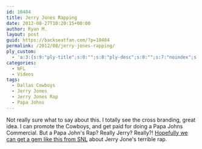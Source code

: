 ```yaml
---
id: 10484
title: Jerry Jones Rapping
date: 2012-08-27T10:20:15+00:00
author: Ryan M.
layout: post
guid: https://backseatfan.com/?p=10484
permalink: /2012/08/jerry-jones-rapping/
ply_custom:
  - 'a:3:{s:9:"ply-title";s:0:"";s:8:"ply-desc";s:0:"";s:7:"noindex";s:0:"";}'
categories:
  - NFL
  - Videos
tags:
  - Dallas Cowboys
  - Jerry Jones
  - Jerry Jones Rap
  - Papa Johns
---
```


<div class="entry">
  <p>
  </p>

  <p>
    Not really sure what to say about this. I totally see the cross branding, great idea. I can promote the Cowboys, and get paid for doing a Papa Johns Commercial. But a Papa John's Rap? Really Jerry? Really?! <a href="https://www.youtube.com/watch?v=LdE4FIYSmk8">Hopefully we can get a gem like this from SNL</a> about Jerry Jone's terrible rap.
  </p>
</div>
